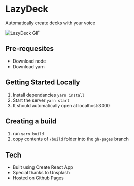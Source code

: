 # LazyDeck
Automatically create decks with your voice

![LazyDeck GIF](https://github.com/psherwinnicholls/lazydeck/blob/master/lazydeck.gif?raw=true)

## Pre-requesites
- Download node
- Download yarn

## Getting Started Locally
1. Install dependancies `yarn install`
2. Start the server `yarn start`
3. It should automatically open at localhost:3000

## Creating a build
1. run `yarn build`
2. copy contents of `/build` folder into the `gh-pages` branch

## Tech
- Built using Create React App
- Special thanks to Unsplash
- Hosted on Github Pages
